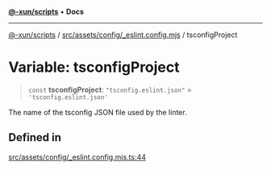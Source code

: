 [**@-xun/scripts**](../../../../../README.md) • **Docs**

***

[@-xun/scripts](../../../../../README.md) / [src/assets/config/\_eslint.config.mjs](../README.md) / tsconfigProject

# Variable: tsconfigProject

> `const` **tsconfigProject**: `"tsconfig.eslint.json"` = `'tsconfig.eslint.json'`

The name of the tsconfig JSON file used by the linter.

## Defined in

[src/assets/config/\_eslint.config.mjs.ts:44](https://github.com/Xunnamius/xscripts/blob/4fd96d6123f1ac889c89848efd750e2454f43e43/src/assets/config/_eslint.config.mjs.ts#L44)
